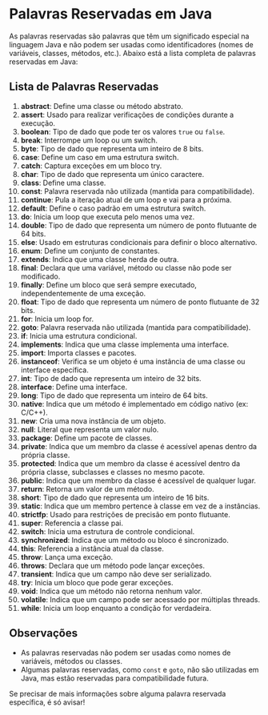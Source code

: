 # Palavras Reservadas em Java

As palavras reservadas são palavras que têm um significado especial na linguagem Java e não podem ser usadas como identificadores (nomes de variáveis, classes, métodos, etc.). Abaixo está a lista completa de palavras reservadas em Java:

## Lista de Palavras Reservadas

1. **abstract**: Define uma classe ou método abstrato.
2. **assert**: Usado para realizar verificações de condições durante a execução.
3. **boolean**: Tipo de dado que pode ter os valores `true` ou `false`.
4. **break**: Interrompe um loop ou um switch.
5. **byte**: Tipo de dado que representa um inteiro de 8 bits.
6. **case**: Define um caso em uma estrutura switch.
7. **catch**: Captura exceções em um bloco try.
8. **char**: Tipo de dado que representa um único caractere.
9. **class**: Define uma classe.
10. **const**: Palavra reservada não utilizada (mantida para compatibilidade).
11. **continue**: Pula a iteração atual de um loop e vai para a próxima.
12. **default**: Define o caso padrão em uma estrutura switch.
13. **do**: Inicia um loop que executa pelo menos uma vez.
14. **double**: Tipo de dado que representa um número de ponto flutuante de 64 bits.
15. **else**: Usado em estruturas condicionais para definir o bloco alternativo.
16. **enum**: Define um conjunto de constantes.
17. **extends**: Indica que uma classe herda de outra.
18. **final**: Declara que uma variável, método ou classe não pode ser modificado.
19. **finally**: Define um bloco que será sempre executado, independentemente de uma exceção.
20. **float**: Tipo de dado que representa um número de ponto flutuante de 32 bits.
21. **for**: Inicia um loop for.
22. **goto**: Palavra reservada não utilizada (mantida para compatibilidade).
23. **if**: Inicia uma estrutura condicional.
24. **implements**: Indica que uma classe implementa uma interface.
25. **import**: Importa classes e pacotes.
26. **instanceof**: Verifica se um objeto é uma instância de uma classe ou interface específica.
27. **int**: Tipo de dado que representa um inteiro de 32 bits.
28. **interface**: Define uma interface.
29. **long**: Tipo de dado que representa um inteiro de 64 bits.
30. **native**: Indica que um método é implementado em código nativo (ex: C/C++).
31. **new**: Cria uma nova instância de um objeto.
32. **null**: Literal que representa um valor nulo.
33. **package**: Define um pacote de classes.
34. **private**: Indica que um membro da classe é acessível apenas dentro da própria classe.
35. **protected**: Indica que um membro da classe é acessível dentro da própria classe, subclasses e classes no mesmo pacote.
36. **public**: Indica que um membro da classe é acessível de qualquer lugar.
37. **return**: Retorna um valor de um método.
38. **short**: Tipo de dado que representa um inteiro de 16 bits.
39. **static**: Indica que um membro pertence à classe em vez de a instâncias.
40. **strictfp**: Usado para restrições de precisão em ponto flutuante.
41. **super**: Referencia a classe pai.
42. **switch**: Inicia uma estrutura de controle condicional.
43. **synchronized**: Indica que um método ou bloco é sincronizado.
44. **this**: Referencia a instância atual da classe.
45. **throw**: Lança uma exceção.
46. **throws**: Declara que um método pode lançar exceções.
47. **transient**: Indica que um campo não deve ser serializado.
48. **try**: Inicia um bloco que pode gerar exceções.
49. **void**: Indica que um método não retorna nenhum valor.
50. **volatile**: Indica que um campo pode ser acessado por múltiplas threads.
51. **while**: Inicia um loop enquanto a condição for verdadeira.

## Observações

- As palavras reservadas não podem ser usadas como nomes de variáveis, métodos ou classes.
- Algumas palavras reservadas, como `const` e `goto`, não são utilizadas em Java, mas estão reservadas para compatibilidade futura.

Se precisar de mais informações sobre alguma palavra reservada específica, é só avisar!
